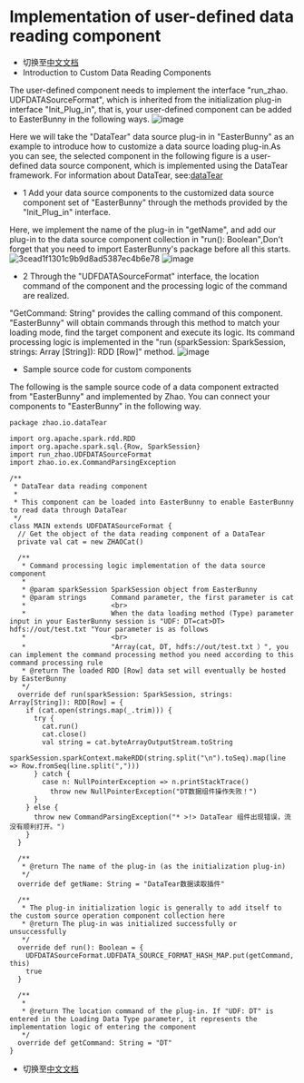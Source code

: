 # Implementation of user-defined data reading component
- 切换至[中文文档](https://github.com/BeardedManZhao/EasterBunny/blob/main/Implementation%20of%20user-defined%20data%20reading%20component-Chinese.md)
- Introduction to Custom Data Reading Components

The user-defined component needs to implement the interface "run_zhao. UDFDATASourceFormat", which is inherited from the initialization plug-in interface "Init_Plug_in", that is, your user-defined component can be added to EasterBunny in the following ways.
![image](https://user-images.githubusercontent.com/113756063/192914662-01ce0d39-5ee0-404a-9f97-b8b25bd8dcd4.png)

Here we will take the "DataTear" data source plug-in in "EasterBunny" as an example to introduce how to customize a data source loading plug-in.As you can see, the selected component in the following figure is a user-defined data source component, which is implemented using the DataTear framework. For information about DataTear, see:[dataTear](https://github.com/BeardedManZhao/dataTear)

  * 1 Add your data source components to the customized data source component set of "EasterBunny" through the methods provided by the "Init_Plug_in" interface.
   
   Here, we implement the name of the plug-in in "getName", and add our plug-in to the data source component collection in "run(): Boolean",Don't forget that you need to import EasterBunny's package before all this starts.
  ![3cead1f1301c9b9d8ad5387ec4b6e78](https://user-images.githubusercontent.com/113756063/192923964-40996af9-7d72-4e75-b8b6-833e6f308d1b.jpg)
  ![image](https://user-images.githubusercontent.com/113756063/192914398-c0d1d409-2776-4f82-810c-bff93c1aa8d8.png)
  
  * 2 Through the "UDFDATASourceFormat" interface, the location command of the component and the processing logic of the command are realized.
  
  "GetCommand: String" provides the calling command of this component. "EasterBunny" will obtain commands through this method to match your loading mode, find the target component and execute its logic. Its command processing logic is implemented in the "run (sparkSession: SparkSession, strings: Array [String]): RDD [Row]" method.
  ![image](https://user-images.githubusercontent.com/113756063/192914783-bc9c8d8b-4825-43c2-b1e0-a2cde911ad9a.png)
- Sample source code for custom components

The following is the sample source code of a data component extracted from "EasterBunny" and implemented by Zhao. You can connect your components to "EasterBunny" in the following way.
   
```
package zhao.io.dataTear

import org.apache.spark.rdd.RDD
import org.apache.spark.sql.{Row, SparkSession}
import run_zhao.UDFDATASourceFormat
import zhao.io.ex.CommandParsingException

/**
 * DataTear data reading component
 *
 * This component can be loaded into EasterBunny to enable EasterBunny to read data through DataTear
 */
class MAIN extends UDFDATASourceFormat {
  // Get the object of the data reading component of a DataTear
  private val cat = new ZHAOCat()

  /**
   * Command processing logic implementation of the data source component
   *
   * @param sparkSession SparkSession object from EasterBunny
   * @param strings      Command parameter, the first parameter is cat
   *                     <br>
   *                     When the data loading method (Type) parameter input in your EasterBunny session is "UDF: DT=cat>DT> hdfs://out/test.txt "Your parameter is as follows
   *                     <br>
   *                     "Array(cat, DT, hdfs://out/test.txt ）", you can implement the command processing method you need according to this command processing rule
   * @return The loaded RDD [Row] data set will eventually be hosted by EasterBunny
   */
  override def run(sparkSession: SparkSession, strings: Array[String]): RDD[Row] = {
    if (cat.open(strings.map(_.trim))) {
      try {
        cat.run()
        cat.close()
        val string = cat.byteArrayOutputStream.toString
        sparkSession.sparkContext.makeRDD(string.split("\n").toSeq).map(line => Row.fromSeq(line.split(",")))
      } catch {
        case n: NullPointerException => n.printStackTrace()
          throw new NullPointerException("DT数据组件操作失败！")
      }
    } else {
      throw new CommandParsingException("* >!> DataTear 组件出现错误，流没有顺利打开。")
    }
  }

  /**
   * @return The name of the plug-in (as the initialization plug-in)
   */
  override def getName: String = "DataTear数据读取插件"

  /**
   * The plug-in initialization logic is generally to add itself to the custom source operation component collection here
   * @return The plug-in was initialized successfully or unsuccessfully
   */
  override def run(): Boolean = {
    UDFDATASourceFormat.UDFDATA_SOURCE_FORMAT_HASH_MAP.put(getCommand, this)
    true
  }

  /**
   *
   * @return The location command of the plug-in. If "UDF: DT" is entered in the Loading Data Type parameter, it represents the implementation logic of entering the component
   */
  override def getCommand: String = "DT"
}

```
- 切换至[中文文档](https://github.com/BeardedManZhao/EasterBunny/blob/main/Implementation%20of%20user-defined%20data%20reading%20component-Chinese.md)
